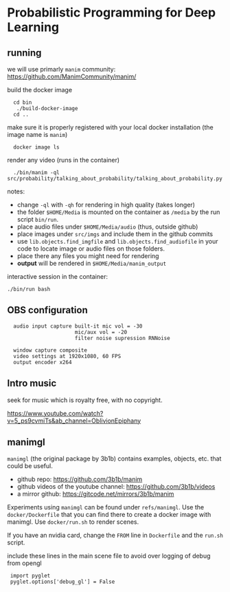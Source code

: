 
# Probabilistic Programming for Deep Learning

## running

we will use primarly `manim` community: https://github.com/ManimCommunity/manim/


build the docker image

      cd bin
       ./build-docker-image
      cd ..

make sure it is properly registered with your local docker installation (the image name is `manim`)

      docker image ls

render any video (runs in the container)

      ./bin/manim -ql src/probability/talking_about_probability/talking_about_probability.py 

notes:

- change `-ql` with `-qh` for rendering in high quality (takes longer)
- the folder `$HOME/Media` is mounted on the container as `/media` by the run script `bin/run`.
- place audio files under `$HOME/Media/audio` (thus, outside github)
- place images under `src/imgs` and include them in the github commits
- use `lib.objects.find_imgfile` and `lib.objects.find_audiofile` in your code to locate image or audio files on those folders.
- place there any files you might need for rendering 
- **output** will be rendered in `$HOME/Media/manim_output`


interactive session in the container:

    ./bin/run bash

## OBS configuration

      audio input capture built-it mic vol = -30
                          mic/aux vol = -20
                          filter noise supression RNNoise

      window capture composite
      video settings at 1920x1080, 60 FPS
      output encoder x264


## Intro music

seek for music which is royalty free, with no copyright.

https://www.youtube.com/watch?v=5_ps9cvmiTs&ab_channel=OblivionEpiphany


## manimgl

`manimgl` (the original package by 3b1b) contains examples, objects, etc. that could be useful.

- github repo: https://github.com/3b1b/manim
- github videos of the youtube channel: https://github.com/3b1b/videos
- a mirror github: https://gitcode.net/mirrors/3b1b/manim

Experiments using `manimgl` can be found under `refs/manimgl`. Use the `docker/Dockerfile` that you can find there to create a docker image with manimgl. Use `docker/run.sh` to render scenes. 

If you have an nvidia card, change the `FROM` line in `Dockerfile` and the `run.sh` script. 

include these lines in the main scene file to avoid over logging of debug from opengl

     import pyglet
     pyglet.options['debug_gl'] = False



